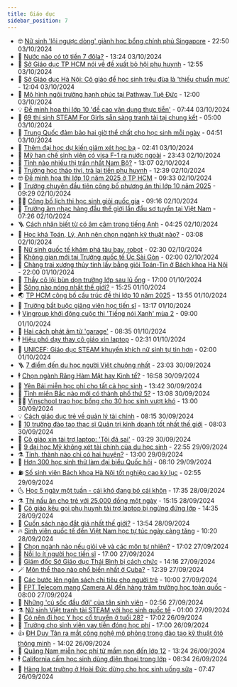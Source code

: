 ```yaml
---
title: Giáo dục
sidebar_position: 7
---
```


<!-- vnexpress-giao-duc:START -->
- 🤓 [Nữ sinh &#39;lội ngược dòng&#39; giành học bổng chính phủ Singapore](https://vnexpress.net/nu-sinh-loi-nguoc-dong-gianh-hoc-bong-chinh-phu-singapore-4798784.html) - 22:50 03/10/2024
- 🦆 [Nước nào có tờ tiền 7 đôla?](https://vnexpress.net/nuoc-nao-co-to-tien-7-dola-4799946.html) - 13:24 03/10/2024
- 🦩 [Sở Giáo dục TP HCM nói về đề xuất bỏ hội phụ huynh](https://vnexpress.net/so-giao-duc-tp-hcm-noi-ve-de-xuat-bo-hoi-phu-huynh-4799953.html) - 12:55 03/10/2024
- 🌮 [Sở Giáo dục Hà Nội: Cô giáo để học sinh trêu đùa là &#39;thiếu chuẩn mực&#39;](https://vnexpress.net/so-giao-duc-ha-noi-co-giao-de-hoc-sinh-treu-dua-la-thieu-chuan-muc-4799982.html) - 12:04 03/10/2024
- 🔭 [Mô hình ngôi trường hạnh phúc tại Pathway Tuệ Đức](https://vnexpress.net/mo-hinh-ngoi-truong-hanh-phuc-tai-pathway-tue-duc-4797646.html) - 12:00 03/10/2024
- 💡 [Đề minh họa thi lớp 10 &#39;đề cao vận dụng thực tiễn&#39;](https://vnexpress.net/de-minh-hoa-thi-lop-10-de-cao-van-dung-thuc-tien-4799754.html) - 07:44 03/10/2024
- 🥰 [69 thí sinh STEAM For Girls sẵn sàng tranh tài tại chung kết](https://vnexpress.net/69-thi-sinh-steam-for-girls-san-sang-tranh-tai-tai-chung-ket-4799767.html) - 05:00 03/10/2024
- 🐲 [Trung Quốc đảm bảo hai giờ thể chất cho học sinh mỗi ngày](https://vnexpress.net/trung-quoc-dam-bao-hai-gio-the-chat-cho-hoc-sinh-moi-ngay-4799709.html) - 04:51 03/10/2024
- 🦒 [Thêm đại học dự kiến giảm xét học bạ](https://vnexpress.net/them-dai-hoc-du-kien-giam-xet-hoc-ba-4799637.html) - 02:41 03/10/2024
- 🦆 [Mỹ hạn chế sinh viên có visa F-1 ra nước ngoài](https://vnexpress.net/my-han-che-sinh-vien-co-visa-f-1-ra-nuoc-ngoai-4799399.html) - 23:43 02/10/2024
- 🧰 [Tỉnh nào nhiều thị trấn nhất Nam Bộ?](https://vnexpress.net/tinh-nao-nhieu-thi-tran-nhat-nam-bo-4799529.html) - 13:07 02/10/2024
- 🐘 [Trường học tháo tivi, trả lại tiền phụ huynh](https://vnexpress.net/truong-hoc-thao-tivi-tra-lai-tien-phu-huynh-4799540.html) - 12:39 02/10/2024
- 🤓 [Đề minh họa thi lớp 10 năm 2025 ở TP HCM](https://vnexpress.net/de-minh-hoa-thi-lop-10-nam-2025-o-tp-hcm-4799481.html) - 09:33 02/10/2024
- 🧰 [Trường chuyên đầu tiên công bố phương án thi lớp 10 năm 2025](https://vnexpress.net/truong-chuyen-dau-tien-cong-bo-phuong-an-thi-lop-10-nam-2025-4799444.html) - 09:29 02/10/2024
- 🧑‍💻 [Công bố lịch thi học sinh giỏi quốc gia](https://vnexpress.net/cong-bo-lich-thi-hoc-sinh-gioi-quoc-gia-4799459.html) - 09:16 02/10/2024
- 🫶 [Trường âm nhạc hàng đầu thế giới lần đầu sơ tuyển tại Việt Nam](https://vnexpress.net/truong-am-nhac-hang-dau-the-gioi-lan-dau-so-tuyen-tai-viet-nam-4799159.html) - 07:26 02/10/2024
- 🪜 [Cách nhận biết từ có âm câm trong tiếng Anh](https://vnexpress.net/cach-nhan-biet-tu-co-am-cam-trong-tieng-anh-4799336.html) - 04:25 02/10/2024
- 🎊 [Học khá Toán, Lý, Anh nên chọn ngành kỹ thuật nào?](https://vnexpress.net/hoc-kha-toan-ly-anh-nen-chon-nganh-ky-thuat-nao-4799149.html) - 03:08 02/10/2024
- 🧐 [Nữ sinh quốc tế khám phá tàu bay, robot](https://vnexpress.net/nu-sinh-quoc-te-kham-pha-tau-bay-robot-4799058.html) - 02:30 02/10/2024
- 🌈 [Không gian mới tại Trường quốc tế Úc Sài Gòn](https://vnexpress.net/khong-gian-moi-tai-truong-quoc-te-uc-sai-gon-4798955.html) - 02:00 02/10/2024
- 🥰 [Chàng trai xương thủy tinh lấy bằng giỏi Toán-Tin ở Bách khoa Hà Nội](https://vnexpress.net/chang-trai-xuong-thuy-tinh-lay-bang-gioi-toan-tin-o-bach-khoa-ha-noi-4798900.html) - 22:00 01/10/2024
- 🎡 [Thầy cô lội bùn dọn trường lớp sau lũ ống](https://vnexpress.net/thay-co-loi-bun-don-truong-lop-sau-lu-ong-4799117.html) - 17:00 01/10/2024
- 🎊 [Sông nào nóng nhất thế giới?](https://vnexpress.net/song-nao-nong-nhat-the-gioi-4799063.html) - 15:25 01/10/2024
- 🌏 [TP HCM công bố cấu trúc đề thi lớp 10 năm 2025](https://vnexpress.net/tp-hcm-cong-bo-cau-truc-de-thi-lop-10-nam-2025-4799128.html) - 13:55 01/10/2024
- 🥸 [Trường bắt buộc giảng viên học tiến sĩ](https://vnexpress.net/truong-bat-buoc-giang-vien-hoc-tien-si-4799014.html) - 13:17 01/10/2024
- 🕴 [Vingroup khởi động cuộc thi &#39;Tiếng nói Xanh&#39; mùa 2](https://vnexpress.net/vingroup-khoi-dong-cuoc-thi-tieng-noi-xanh-mua-2-4798986.html) - 09:00 01/10/2024
- 💂 [Hai cách phát âm từ &#39;garage&#39;](https://vnexpress.net/hai-cach-phat-am-tu-garage-4799002.html) - 08:35 01/10/2024
- 🕴 [Hiệu phó dạy thay cô giáo xin laptop](https://vnexpress.net/hieu-pho-day-thay-co-giao-xin-laptop-4798767.html) - 02:31 01/10/2024
- 🌋 [UNICEF: Giáo dục STEAM khuyến khích nữ sinh tự tin hơn](https://vnexpress.net/unicef-giao-duc-steam-khuyen-khich-nu-sinh-tu-tin-hon-4798766.html) - 02:00 01/10/2024
- 🪜 [7 điểm đến du học người Việt chuộng nhất](https://vnexpress.net/7-diem-den-du-hoc-nguoi-viet-chuong-nhat-4798665.html) - 23:03 30/09/2024
- 🕴 [Chọn ngành Răng Hàm Mặt hay Kinh tế?](https://vnexpress.net/chon-nganh-rang-ham-mat-hay-kinh-te-4798659.html) - 16:58 30/09/2024
- 🎃 [Yên Bái miễn học phí cho tất cả học sinh](https://vnexpress.net/yen-bai-mien-hoc-phi-cho-tat-ca-hoc-sinh-4798679.html) - 13:42 30/09/2024
- 🦏 [Tỉnh miền Bắc nào mới có thành phố thứ 5?](https://vnexpress.net/tinh-mien-bac-nao-moi-co-thanh-pho-thu-5-4798657.html) - 13:08 30/09/2024
- 🧑‍🏫 [Vinschool trao học bổng cho 30 học sinh vượt khó](https://vnexpress.net/vinschool-trao-hoc-bong-cho-30-hoc-sinh-vuot-kho-4798667.html) - 13:00 30/09/2024
- 💡 [Cách giáo dục trẻ về quản lý tài chính](https://vnexpress.net/cach-giao-duc-tre-ve-quan-ly-tai-chinh-4798577.html) - 08:15 30/09/2024
- 🐎 [10 trường đào tạo thạc sĩ Quản trị kinh doanh tốt nhất thế giới](https://vnexpress.net/10-truong-dao-tao-thac-si-quan-tri-kinh-doanh-tot-nhat-the-gioi-4798387.html) - 08:03 30/09/2024
- 🧰 [Cô giáo xin tài trợ laptop: &#39;Tôi đã sai&#39;](https://vnexpress.net/co-giao-xin-tai-tro-laptop-toi-da-sai-4798438.html) - 03:29 30/09/2024
- 🙉 [9 đại học Mỹ không xét tài chính của du học sinh](https://vnexpress.net/9-dai-hoc-my-khong-xet-tai-chinh-cua-du-hoc-sinh-4794998.html) - 22:55 29/09/2024
- ⚗️ [Tỉnh, thành nào chỉ có hai huyện?](https://vnexpress.net/tinh-thanh-nao-chi-co-hai-huyen-4798272.html) - 13:00 29/09/2024
- 🌝 [Hơn 300 học sinh thử làm đại biểu Quốc hội](https://vnexpress.net/hon-300-hoc-sinh-thu-lam-dai-bieu-quoc-hoi-4798219.html) - 08:10 29/09/2024
- ⛽️ [Số sinh viên Bách khoa Hà Nội tốt nghiệp cao kỷ lục](https://vnexpress.net/so-sinh-vien-bach-khoa-ha-noi-tot-nghiep-cao-ky-luc-4798165.html) - 02:55 29/09/2024
- 🌜 [Học 5 ngày một tuần - cái khó đang bó cái khôn](https://vnexpress.net/hoc-5-ngay-mot-tuan-cai-kho-dang-bo-cai-khon-4798068.html) - 17:35 28/09/2024
- ⚗️ [Thi nấu ăn cho trẻ với 25.000 đồng một ngày](https://vnexpress.net/thi-nau-an-cho-tre-voi-25-000-dong-mot-ngay-4798114.html) - 15:15 28/09/2024
- 🧰 [Cô giáo kêu gọi phụ huynh tài trợ laptop bị ngừng đứng lớp](https://vnexpress.net/co-giao-keu-goi-phu-huynh-tai-tro-laptop-bi-ngung-dung-lop-4798103.html) - 14:35 28/09/2024
- 🤗 [Cuốn sách nào đắt giá nhất thế giới?](https://vnexpress.net/cuon-sach-nao-dat-gia-nhat-the-gioi-4798113.html) - 13:54 28/09/2024
- 🔥 [Sinh viên quốc tế đến Việt Nam học tự túc ngày càng tăng](https://vnexpress.net/sinh-vien-quoc-te-den-viet-nam-hoc-tu-tuc-ngay-cang-tang-4797318.html) - 10:20 28/09/2024
- 💪 [Chọn ngành nào nếu giỏi vẽ và các môn tự nhiên?](https://vnexpress.net/chon-nganh-nao-neu-gioi-ve-va-cac-mon-tu-nhien-4797420.html) - 17:02 27/09/2024
- 💂 [Nỗi lo ít người học tiến sĩ](https://vnexpress.net/noi-lo-it-nguoi-hoc-tien-si-4796479.html) - 17:00 27/09/2024
- 🌮 [Giám đốc Sở Giáo dục Thái Bình bị cách chức](https://vnexpress.net/giam-doc-so-giao-duc-thai-binh-bi-cach-chuc-4797870.html) - 14:16 27/09/2024
- 🪄 [Môn thể thao nào phổ biến nhất ở Cuba?](https://vnexpress.net/mon-the-thao-nao-pho-bien-nhat-o-cuba-4797800.html) - 12:39 27/09/2024
- 🎡 [Các bước lên ngân sách chi tiêu cho người trẻ](https://vnexpress.net/cac-buoc-len-ngan-sach-chi-tieu-cho-nguoi-tre-4797806.html) - 10:00 27/09/2024
- 🌈 [FPT Telecom mang Camera AI đến hàng trăm trường học toàn quốc](https://vnexpress.net/fpt-telecom-mang-camera-ai-den-hang-tram-truong-hoc-toan-quoc-4797718.html) - 08:00 27/09/2024
- 🎊 [Những &#39;cú sốc đầu đời&#39; của tân sinh viên](https://vnexpress.net/nhung-cu-soc-dau-doi-cua-tan-sinh-vien-4797343.html) - 02:56 27/09/2024
- ⚗️ [Nữ sinh Việt tranh tài STEAM với học sinh quốc tế](https://vnexpress.net/nu-sinh-viet-tranh-tai-steam-voi-hoc-sinh-quoc-te-4797407.html) - 01:00 27/09/2024
- 🌁 [Có nên đi học Y học cổ truyền ở tuổi 28?](https://vnexpress.net/co-nen-di-hoc-y-hoc-co-truyen-o-tuoi-28-4797417.html) - 17:02 26/09/2024
- 🦏 [Trường cho sinh viên vay tiền đóng học phí](https://vnexpress.net/truong-cho-sinh-vien-vay-tien-dong-hoc-phi-4797077.html) - 17:00 26/09/2024
- 👍 [ĐH Duy Tân ra mắt công nghệ mô phỏng trong đào tạo kỹ thuật ôtô thông minh](https://vnexpress.net/dh-duy-tan-ra-mat-cong-nghe-mo-phong-trong-dao-tao-ky-thuat-oto-thong-minh-4797470.html) - 14:02 26/09/2024
- 🌈 [Quảng Nam miễn học phí từ mầm non đến lớp 12](https://vnexpress.net/quang-nam-mien-hoc-phi-tu-mam-non-den-lop-12-4797457.html) - 13:24 26/09/2024
- 🕴 [California cấm học sinh dùng điện thoại trong lớp](https://vnexpress.net/california-cam-hoc-sinh-dung-dien-thoai-trong-lop-4797313.html) - 08:34 26/09/2024
- 🧰 [Hàng loạt trường ở Hoài Đức dừng cho học sinh uống sữa](https://vnexpress.net/hang-loat-truong-o-hoai-duc-dung-cho-hoc-sinh-uong-sua-4796900.html) - 07:47 26/09/2024<!-- vnexpress-giao-duc:END -->
